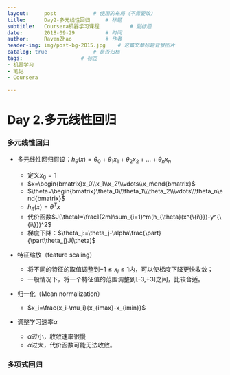 ```yaml
---
layout:     post			# 使用的布局（不需要改）
title:      Day2-多元线性回归		# 标题 
subtitle:   Coursera机器学习课程        	# 副标题
date:       2018-09-29			# 时间
author:     RavenZhao 			# 作者
header-img: img/post-bg-2015.jpg 	# 这篇文章标题背景图片
catalog: true 				# 是否归档
tags:					# 标签
- 机器学习
- 笔记
- Coursera

---
```


# Day 2.多元线性回归

### 多元线性回归

- 多元线性回归假设：$h_{\theta}(x)=\theta_0+\theta_1x_1+\theta_2x_2+…+\theta_nx_n$
  - 定义$x_0=1$
  - $x=\begin{bmatrix}x_0\\x_1\\x_2\\\vdots\\x_n\end{bmatrix}$
  - $\theta=\begin{bmatrix}\theta_0\\\theta_1\\\theta_2\\\vdots\\\theta_n\end{bmatrix}$
  - $h_{\theta}(x)=\theta^Tx$
  - 代价函数$J(\theta)=\frac1{2m}\sum_{i=1}^m(h_{\theta}(x^{\{i\}})-y^{\{i\}})^2$
  - 梯度下降：$\theta_j:=\theta_j-\alpha\frac{\part}{\part\theta_j}J(\theta)$

- 特征缩放（feature scaling）
  - 将不同的特征的取值调整到$-1\leq x_i\leq 1$内，可以使梯度下降更快收敛；
  - 一般情况下，将一个特征值的范围调整到[-3,+3]之间，比较合适。
- 归一化（Mean normalization）
  - $x_i=\frac{x_i-\mu_i}{x_{imax}-x_{imin}}$

- 调整学习速率$\alpha$
  - $\alpha$过小，收敛速率很慢
  - $\alpha$过大，代价函数可能无法收敛。

### 多项式回归

